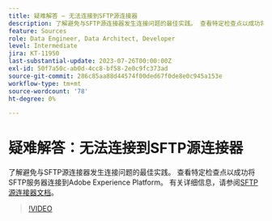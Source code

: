 ```yaml
---
title: 疑难解答 — 无法连接到SFTP源连接器
description: 了解避免与SFTP源连接器发生连接问题的最佳实践。 查看特定检查点以成功将SFTP服务器连接到Adobe Experience Platform。
feature: Sources
role: Data Engineer, Data Architect, Developer
level: Intermediate
jira: KT-11950
last-substantial-update: 2023-07-26T00:00:00Z
exl-id: 50f7a50c-ab0d-4cc8-bf58-2e0c9fc373ad
source-git-commit: 286c85aa88d44574f00ded67f0de8e0c945a153e
workflow-type: tm+mt
source-wordcount: '78'
ht-degree: 0%

---
```


# 疑难解答：无法连接到SFTP源连接器

了解避免与SFTP源连接器发生连接问题的最佳实践。 查看特定检查点以成功将SFTP服务器连接到Adobe Experience Platform。 有关详细信息，请参阅[SFTP源连接器文档](https://experienceleague.adobe.com/docs/experience-platform/sources/connectors/cloud-storage/sftp.html?lang=zh-Hans)。

>[!VIDEO](https://video.tv.adobe.com/v/3443484?learn=on&enablevpops&captions=chi_hans)
